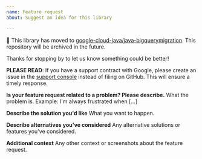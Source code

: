 ```yaml
---
name: Feature request
about: Suggest an idea for this library

---
```


:bus: This library has moved to
[google-cloud-java/java-bigquerymigration](
https://github.com/googleapis/google-cloud-java/tree/main/java-bigquerymigration).
This repository will be archived in the future.

Thanks for stopping by to let us know something could be better!

**PLEASE READ**: If you have a support contract with Google, please create an issue in the [support console](https://cloud.google.com/support/) instead of filing on GitHub. This will ensure a timely response.

**Is your feature request related to a problem? Please describe.**
What the problem is. Example: I'm always frustrated when [...]

**Describe the solution you'd like**
What you want to happen.

**Describe alternatives you've considered**
Any alternative solutions or features you've considered.

**Additional context**
Any other context or screenshots about the feature request.
